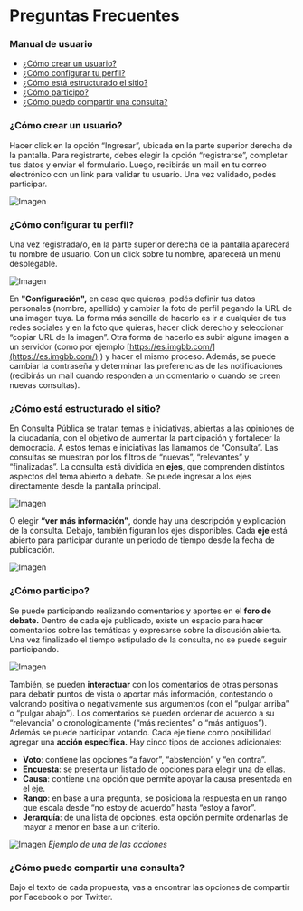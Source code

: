 # Preguntas Frecuentes




### Manual de usuario

* [¿Cómo crear un usuario?](#crear-usuario)
* [¿Cómo configurar tu perfil?](#configurar-perfil)
* [¿Cómo está estructurado el sitio?](#estructura-del-sitio)
* [¿Cómo participo?](#participacion)
* [¿Cómo puedo compartir una consulta?](#compartir-consulta)


### ¿Cómo crear un usuario? <a name="crear-usuario"></a>
Hacer click en la opción “Ingresar”, ubicada en la parte superior derecha de la pantalla. Para registrarte, debes elegir la opción “registrarse”, completar tus datos y enviar el formulario. Luego, recibirás un mail en tu correo electrónico con un link para validar tu usuario. Una vez validado, podés participar.

![Imagen](/ext/lib/site/help/form-sunch.png)

### ¿Cómo configurar tu perfil? <a name="configurar-perfil"></a>
Una vez registrada/o, en la parte superior derecha de la pantalla aparecerá tu nombre de usuario. Con un click sobre tu nombre, aparecerá un menú desplegable.

![Imagen](https://i.ibb.co/pf3Lc8M/Screenshot-13.png)

En **"Configuración",** en caso que quieras, podés definir tus datos personales (nombre, apellido) y cambiar la foto de perfil pegando la URL de una imagen tuya. La forma más sencilla de hacerlo es ir a cualquier de tus redes sociales y en la foto que quieras, hacer click derecho y seleccionar “copiar URL de la imagen”. Otra forma de hacerlo es subir alguna imagen a un servidor (como por ejemplo [https://es.imgbb.com/](https://es.imgbb.com/) ) y hacer el mismo proceso. Además, se puede cambiar la contraseña y determinar las preferencias de las notificaciones (recibirás un mail cuando responden a un comentario o cuando se creen nuevas consultas).

### ¿Cómo está estructurado el sitio? <a name="estructura-del-sitio"></a>
En Consulta Pública se tratan temas e iniciativas, abiertas a las opiniones de la ciudadanía, con el objetivo de aumentar la participación y fortalecer la democracia. A estos temas e iniciativas las llamamos de “Consulta”.
Las consultas se muestran por los filtros de “nuevas”, “relevantes” y “finalizadas”. La consulta está dividida en **ejes**, que comprenden distintos aspectos del tema abierto a debate. Se puede ingresar a los ejes directamente desde la pantalla principal.

![Imagen](/ext/lib/site/help/sunch-estructura.png)

O elegir **“ver más información”**, donde hay una descripción y explicación de la consulta. Debajo, también figuran los  ejes disponibles.
Cada **eje** está abierto para participar durante un periodo de tiempo desde la fecha de publicación.

![Imagen](https://i.ibb.co/LCsh8zV/Screenshot-15.png)

### ¿Cómo participo? <a name="participacion"></a>

Se puede participando realizando comentarios y aportes en el **foro de debate.** Dentro de cada eje publicado, existe un espacio para hacer comentarios sobre las temáticas y expresarse sobre la discusión abierta. Una vez finalizado el tiempo estipulado de la consulta, no se puede seguir participando.

![Imagen](/ext/lib/site/help/sunch-comments.png)

También, se pueden **interactuar** con los comentarios de otras personas para debatir puntos de vista o aportar más información, contestando o valorando positiva o negativamente sus argumentos (con el “pulgar arriba” o “pulgar abajo”). Los comentarios se pueden ordenar de acuerdo a su “relevancia” o cronológicamente (“más recientes” o “más antiguos”).
Además se puede participar votando. Cada eje tiene como posibilidad agregar una **acción específica.** Hay cinco tipos de acciones adicionales:

 - **Voto**: contiene las opciones “a favor”, “abstención” y “en contra”.
 - **Encuesta**: se presenta un listado de opciones para elegir una de ellas.
 - **Causa**: contiene una opción que permite apoyar la causa presentada en el eje.
 - **Rango**: en base a una pregunta, se posiciona la respuesta en un rango que escala desde “no estoy de acuerdo” hasta “estoy a favor”.
 - **Jerarquía**: de una lista de opciones, esta opción permite ordenarlas de mayor a menor en base a un criterio.

![Imagen](/docs/usuario-manual/image6.png?raw=true)
*Ejemplo de una de las acciones*

### ¿Cómo puedo compartir una consulta? <a name="compartir-consulta"></a>
Bajo el texto de cada propuesta, vas a encontrar las opciones de compartir por Facebook o por Twitter.

<!-- Acá podes ver o descargar un manual de usuario que explica las funcionalidades básicas de la Plataforma de Consulta Pública.
<br>
<br>
<a class="btn btn-primary btn-lg" href="https://drive.google.com/file/d/0B6plaXO3RncLUkhUSEVaVmlseTQ/view" target="_blank">
Abrir Manual de Usuario</a>
 -->